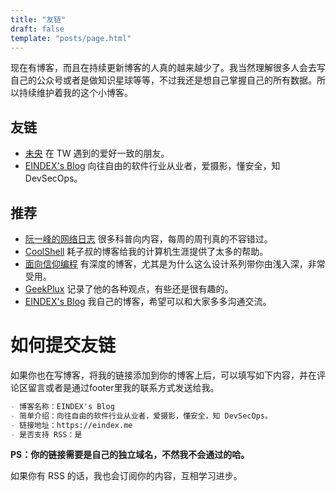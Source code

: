 ```yaml
---
title: "友链"
draft: false
template: "posts/page.html"
---
```


现在有博客，而且在持续更新博客的人真的越来越少了。我当然理解很多人会去写自己的公众号或者是做知识星球等等，不过我还是想自己掌握自己的所有数据。所以持续维护着我的这个小博客。

## 友链

- [未央](https://dao1314.com/) 在 TW 遇到的爱好一致的朋友。
- [EINDEX's Blog](https://eindex.me) 向往自由的软件行业从业者，爱摄影，懂安全，知 DevSecOps。

## 推荐

- [阮一峰的网络日志](https://www.ruanyifeng.com/blog/) 很多科普向内容，每周的周刊真的不容错过。
- [CoolShell](https://coolshell.cn/) 耗子叔的博客给我的计算机生涯提供了太多的帮助。
- [面向信仰编程](https://draveness.me/) 有深度的博客，尤其是为什么这么设计系列带你由浅入深，非常受用。
- [GeekPlux](https://geekplux.com/) 记录了他的各种观点，有些还是很有趣的。
- [EINDEX's Blog](https://eindex.me) 我自己的博客，希望可以和大家多多沟通交流。

# 如何提交友链


如果你也在写博客，将我的链接添加到你的博客上后，可以填写如下内容，并在评论区留言或者是通过footer里我的联系方式发送给我。

```markdown
- 博客名称：EINDEX's Blog
- 简单介绍：向往自由的软件行业从业者，爱摄影，懂安全，知 DevSecOps。
- 链接地址：https://eindex.me
- 是否支持 RSS：是
```

**PS：你的链接需要是自己的独立域名，不然我不会通过的哈。**

如果你有 RSS 的话，我也会订阅你的内容，互相学习进步。